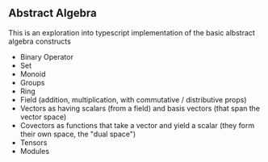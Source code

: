 Abstract Algebra
----------------

This is an exploration into typescript implementation of the basic albstract algebra constructs

- Binary Operator
- Set
- Monoid
- Groups
- Ring
- Field (addition, multiplication, with commutative / distributive props)
- Vectors as having scalars (from a field) and basis vectors (that span the vector space)
- Covectors as functions that take a vector and yield a scalar (they form their own space, the "dual space")
- Tensors
- Modules